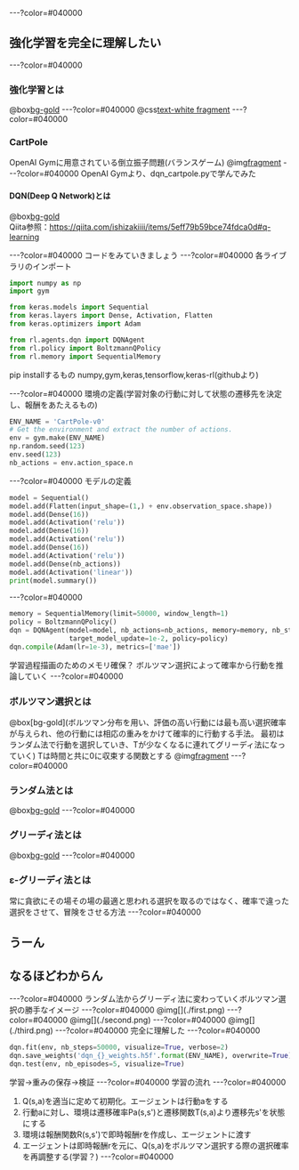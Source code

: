 ---?color=#040000

## 強化学習を完全に理解したい

---?color=#040000
### 強化学習とは
@box[bg-gold](試行錯誤を通じて「価値を最大化するような行動」を学習する手法。正解の出力をそのまま学習すれば良いわけではなく、もっと広い意味での「価値」を最大化する行動を学習する)
---?color=#040000
@css[text-white fragment](とにかく動かしてみよう)
---?color=#040000
### CartPole
OpenAI Gymに用意されている倒立振子問題(バランスゲーム)
@img[fragment](./carpolesc.png)
---?color=#040000
OpenAI Gymより、dqn_cartpole.pyで学んでみた  
#### DQN(Deep Q Network)とは
@box[bg-gold](最適行動価値関数をニューラルネットを使った近似関数で求める手法)  
Qiita参照：https://qiita.com/ishizakiiii/items/5eff79b59bce74fdca0d#q-learning

---?color=#040000
コードをみていきましょう
---?color=#040000
各ライブラリのインポート  

```python
import numpy as np
import gym

from keras.models import Sequential
from keras.layers import Dense, Activation, Flatten
from keras.optimizers import Adam

from rl.agents.dqn import DQNAgent
from rl.policy import BoltzmannQPolicy
from rl.memory import SequentialMemory
```

pip installするもの numpy,gym,keras,tensorflow,keras-rl(githubより)

---?color=#040000
環境の定義(学習対象の行動に対して状態の遷移先を決定し、報酬をあたえるもの)

```python
ENV_NAME = 'CartPole-v0'
# Get the environment and extract the number of actions.
env = gym.make(ENV_NAME)
np.random.seed(123)
env.seed(123)
nb_actions = env.action_space.n
```

---?color=#040000
モデルの定義  

```python
model = Sequential()
model.add(Flatten(input_shape=(1,) + env.observation_space.shape))
model.add(Dense(16))
model.add(Activation('relu'))
model.add(Dense(16))
model.add(Activation('relu'))
model.add(Dense(16))
model.add(Activation('relu'))
model.add(Dense(nb_actions))
model.add(Activation('linear'))
print(model.summary())
```

---?color=#040000

```python
memory = SequentialMemory(limit=50000, window_length=1)
policy = BoltzmannQPolicy()
dqn = DQNAgent(model=model, nb_actions=nb_actions, memory=memory, nb_steps_warmup=10,
               target_model_update=1e-2, policy=policy)
dqn.compile(Adam(lr=1e-3), metrics=['mae'])
```

学習過程描画のためのメモリ確保？
ボルツマン選択によって確率から行動を推論していく
---?color=#040000
### ボルツマン選択とは
@box[bg-gold](ボルツマン分布を用い、評価の高い行動には最も高い選択確率が与えられ、他の行動には相応の重みをかけて確率的に行動する手法。  最初はランダム法で行動を選択していき、Tが少なくなるに連れてグリーディ法になっていく)
Tは時間と共に0に収束する関数とする
@img[fragment](./Boltsman.png)
---?color=#040000
### ランダム法とは
@box[bg-gold](ランダムに選ぶやつ)
---?color=#040000
### グリーディ法とは
@box[bg-gold](最適化問題を解くとき，計算の各段階で最も利益の大きい部分解を選んでいき，それらの部分解を組み合わせたものを最終的な解とする)
---?color=#040000
### ε-グリーディ法とは
常に貪欲にその場その場の最適と思われる選択を取るのではなく、確率で違った選択をさせて、冒険をさせる方法
---?color=#040000
<h2>うーん</h2>
<h2 class="fragment">なるほどわからん</h2>
---?color=#040000
ランダム法からグリーディ法に変わっていくボルツマン選択の勝手なイメージ
---?color=#040000
@img[](./first.png)
---?color=#040000
@img[](./second.png)
---?color=#040000
@img[](./third.png)
---?color=#040000
完全に理解した
---?color=#040000

```python
dqn.fit(env, nb_steps=50000, visualize=True, verbose=2)
dqn.save_weights('dqn_{}_weights.h5f'.format(ENV_NAME), overwrite=True)
dqn.test(env, nb_episodes=5, visualize=True)
```

学習→重みの保存→検証
---?color=#040000
学習の流れ
---?color=#040000
1. Q(s,a)を適当に定めて初期化。エージェントは行動aをする
2. 行動aに対し、環境は遷移確率Pa(s,s')と遷移関数T(s,a)より遷移先s'を状態にする
3. 環境は報酬関数R(s,s')で即時報酬rを作成し、エージェントに渡す
4. エージェントは即時報酬rを元に、Q(s,a)をボルツマン選択する際の選択確率を再調整する(学習？)
---?color=#040000

